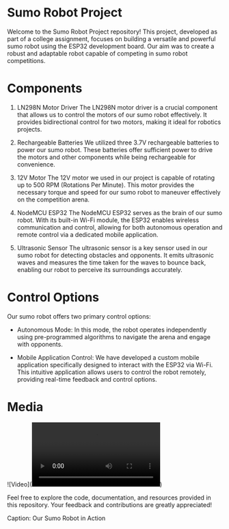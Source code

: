 # Sumo Robot Project
Welcome to the Sumo Robot Project repository! This project, developed as part of a college assignment, focuses on building a versatile and powerful sumo robot using the ESP32 development board. Our aim was to create a robust and adaptable robot capable of competing in sumo robot competitions.

# Components
1. LN298N Motor Driver
The LN298N motor driver is a crucial component that allows us to control the motors of our sumo robot effectively. It provides bidirectional control for two motors, making it ideal for robotics projects.

2. Rechargeable Batteries
We utilized three 3.7V rechargeable batteries to power our sumo robot. These batteries offer sufficient power to drive the motors and other components while being rechargeable for convenience.

3. 12V Motor
The 12V motor we used in our project is capable of rotating up to 500 RPM (Rotations Per Minute). This motor provides the necessary torque and speed for our sumo robot to maneuver effectively on the competition arena.

4. NodeMCU ESP32
The NodeMCU ESP32 serves as the brain of our sumo robot. With its built-in Wi-Fi module, the ESP32 enables wireless communication and control, allowing for both autonomous operation and remote control via a dedicated mobile application.

5. Ultrasonic Sensor
The ultrasonic sensor is a key sensor used in our sumo robot for detecting obstacles and opponents. It emits ultrasonic waves and measures the time taken for the waves to bounce back, enabling our robot to perceive its surroundings accurately.

# Control Options
Our sumo robot offers two primary control options:

* Autonomous Mode: In this mode, the robot operates independently using pre-programmed algorithms to navigate the arena and engage with opponents.

* Mobile Application Control: We have developed a custom mobile application specifically designed to interact with the ESP32 via Wi-Fi. This intuitive application allows users to control the robot remotely, providing real-time feedback and control options.

# Media
![Video](<video controls src="https://github.com/ToYoNiX/the-terminator-robot/blob/main/media/video.mp4" title="https://"></video>)

Feel free to explore the code, documentation, and resources provided in this repository. Your feedback and contributions are greatly appreciated!

Caption: Our Sumo Robot in Action
